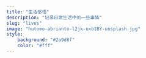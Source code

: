 ```yaml
---
title: "生活感悟"
description: "记录日常生活中的一些事情"
slug: "lives"
image: "hutomo-abrianto-l2jk-uxb1BY-unsplash.jpg"
style:
    background: "#2a9d8f"
    color: "#fff"
---
```


